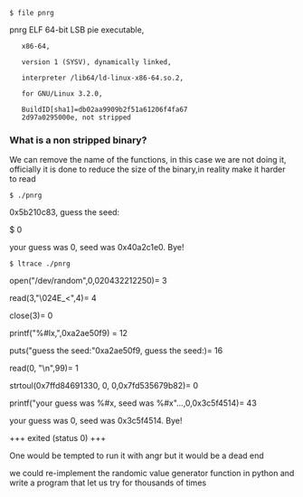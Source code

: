 `$ file pnrg`

pnrg ELF 64-bit LSB pie executable,

       x86-64,

       version 1 (SYSV), dynamically linked,

       interpreter /lib64/ld-linux-x86-64.so.2,

       for GNU/Linux 3.2.0,

       BuildID[sha1]=db02aa9909b2f51a61206f4fa67
       2d97a0295000e, not stripped

### What is a non stripped binary?
We can remove the name of the functions, in this case we are not doing it, officially it is done to reduce the size of the binary,in reality make it harder to read


`$ ./pnrg`

0x5b210c83, guess the seed:

$ 0

your guess was 0, seed was 0x40a2c1e0. Bye!


`$ ltrace ./pnrg`

open("/dev/random",0,020432212250)= 3

read(3,"\024E_<",4)= 4

close(3)= 0

printf("%#lx,",0xa2ae50f9) = 12

puts("guess the seed:"0xa2ae50f9, guess the seed:)= 16

read(0, "\n",99)= 1

strtoul(0x7ffd84691330, 0, 0,0x7fd535679b82)= 0

printf("your guess was %#x, seed was %#x"...,0,0x3c5f4514)= 43

your guess was 0, seed was 0x3c5f4514. Bye!

+++ exited (status 0) +++


One would be tempted to run it with angr but it would be a dead end

we could re-implement the randomic value generator function in python and write a program that let us try for thousands of times 
